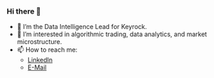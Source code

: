 ### Hi there 👋

<!--
**jaNGOB/jaNGOB** is a ✨ _special_ ✨ repository because its `README.md` (this file) appears on your GitHub profile.

Here are some ideas to get you started:

- 🔭 I’m currently working on ...
- 🌱 I’m currently learning ...
- 👯 I’m looking to collaborate on ...
- 🤔 I’m looking for help with ...
- 💬 Ask me about ...
- 📫 How to reach me: ...
- 😄 Pronouns: ...
- ⚡ Fun fact: ...
-->

- 🔭 I’m the Data Intelligence Lead for Keyrock.
- 🌱 I’m interested in algorithmic trading, data analytics, and market microstructure.
- 📫 How to reach me:
  - [LinkedIn](https://www.linkedin.com/in/jan-gobeli/)
  - [E-Mail](mailto:jan.gobeli@protonmail.com)
